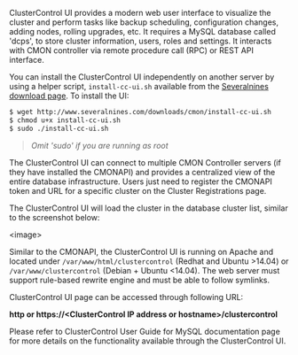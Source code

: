 ClusterControl UI provides a modern web user interface to visualize the cluster and perform tasks like backup scheduling, configuration changes, adding nodes, rolling upgrades, etc. It requires a MySQL database called 'dcps', to store cluster information, users, roles and settings. It interacts with CMON controller via remote procedure call (RPC) or REST API interface.

You can install the ClusterControl UI independently on another server by using a helper script, `install-cc-ui.sh` available from the [Severalnines download page](http://www.severalnines.com/downloads/cmon/). To install the UI:

```bash
$ wget http://www.severalnines.com/downloads/cmon/install-cc-ui.sh 
$ chmod u+x install-cc-ui.sh 
$ sudo ./install-cc-ui.sh
```
> *Omit 'sudo' if you are running as root*

The ClusterControl UI can connect to multiple CMON Controller servers (if they have installed the CMONAPI) and provides a centralized view of the entire database infrastructure. Users just need to register the CMONAPI token and URL for a specific cluster on the Cluster Registrations page.

The ClusterControl UI will load the cluster in the database cluster list, similar to the screenshot below:

<image\>

Similar to the CMONAPI, the ClusterControl UI is running on Apache and located under `/var/www/html/clustercontrol` (Redhat and Ubuntu >14.04) or `/var/www/clustercontrol` (Debian + Ubuntu <14.04). The web server must support rule-based rewrite engine and must be able to follow symlinks. 

ClusterControl UI page can be accessed through following URL: 

**http or https://<ClusterControl IP address or hostname\>/clustercontrol**

Please refer to ClusterControl User Guide for MySQL documentation page for more details on the functionality available through the ClusterControl UI.